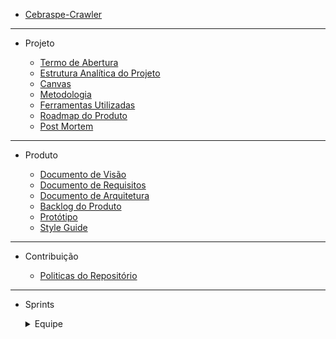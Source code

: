 - [Cebraspe-Crawler](/)

---

- Projeto

  - [Termo de Abertura](/docs/TAP)
  - [Estrutura Analítica do Projeto](/docs/EstruturaAnalítica)
  - [Canvas](docs/assets/modeloCanvas.md)
  - [Metodologia](/docs/DocumentoDeMetodologia)
  - [Ferramentas Utilizadas](/docs/Ferramentas)
  - [Roadmap do Produto](/docs/DocumentoDoRoadmap)
  - [Post Mortem](/docs/PostMortem.md)

---

- Produto

  - [Documento de Visão](/Docs/Documentos/Documento-de-Arquitetura-de-Software.md)
  - [Documento de Requisitos](/Docs/Documentos/Documento-de-Visao.md)
  - [Documento de Arquitetura](/docs/DocumentoDeArquitetura)
  - [Backlog do Produto](/docs/BacklogDoProduto)
  - [Protótipo](/docs/Prototipo)
  - [Style Guide](/docs/StyleGuide.md)

---

- Contribuição

  - [Politicas do Repositório](/docs/CONTRIBUTING)

---

- Sprints

  <details>
    <summary> Equipe
  
  </summary>
     
     <details>
      <summary>Sprint 01 </summary>
      <ul>
      <li> <a href="https://github.com/fga-eps-mds/Cebraspe-Tracker/blob/gh-pages/Docs/Sprints/Sprint%201/Review.md">Planejamento</a> </li>
      <li> <a href="https://github.com/fga-eps-mds/Cebraspe-Tracker/blob/gh-pages/Docs/Sprints/Sprint%201/planning.md">Resultado</a></li>
      </ul>
      </details>
      <details>
      <summary>Sprint 02 </summary>
      <ul>
      <li> <a href="https://github.com/fga-eps-mds/Cebraspe-Tracker/blob/gh-pages/Docs/Sprints/Sprint%202/Review.md">Planejamento</a> </li>
      <li> <a href="https://github.com/fga-eps-mds/Cebraspe-Tracker/blob/gh-pages/Docs/Sprints/Sprint%202/planning.md">Resultado</a></li>
      </ul>
      </details>
      <details>
      <summary>Sprint 03 </summary>
      <ul>
      <li> <a href="https://github.com/fga-eps-mds/Cebraspe-Tracker/blob/gh-pages/Docs/Sprints/Sprint%203/Review.md">Planejamento</a> </li>
      <li> <a href="https://github.com/fga-eps-mds/Cebraspe-Tracker/blob/gh-pages/Docs/Sprints/Sprint%203/planning.md">Resultado</a></li>
       </ul>
      </details>
      <details>
      <summary>Sprint 04 </summary>
      <ul>
      <li> <a href="https://github.com/fga-eps-mds/Cebraspe-Tracker/blob/gh-pages/Docs/Sprints/Sprint%204/Review.md">Planejamento</a> </li>
      <li> <a href="https://github.com/fga-eps-mds/Cebraspe-Tracker/blob/gh-pages/Docs/Sprints/Sprint%204/planning.md">Resultado</a></li>
      </ul>
      </details>
      <details>
      <summary>Sprint 05 </summary>
      <ul>
     <li> <a href="https://github.com/fga-eps-mds/Cebraspe-Tracker/blob/gh-pages/Docs/Sprints/Sprint%205/Review.md">Planejamento</a> </li>
      <li> <a href="https://github.com/fga-eps-mds/Cebraspe-Tracker/blob/gh-pages/Docs/Sprints/Sprint%205/planning.md">Resultado</a></li>
      </ul>
      </details>
      <details>
      <summary>Sprint 06 </summary>
      <ul>
     <li> <a href="https://github.com/fga-eps-mds/Cebraspe-Tracker/blob/gh-pages/Docs/Sprints/Sprint%206/Review.md">Planejamento</a> </li>
      <li> <a href="https://github.com/fga-eps-mds/Cebraspe-Tracker/blob/gh-pages/Docs/Sprints/Sprint%206/planning.md">Resultado</a></li>
      </ul>
      </details>
      <details>
      <summary>Sprint 07 </summary>
      <ul>
      <li> <a href="https://github.com/fga-eps-mds/Cebraspe-Tracker/blob/gh-pages/Docs/Sprints7/Sprint%207/Review.md">Planejamento</a> </li>
      <li> <a href="https://github.com/fga-eps-mds/Cebraspe-Tracker/blob/gh-pages/Docs/Sprints7/Sprint%207/planning.md">Resultado</a></li>
   
      

    
